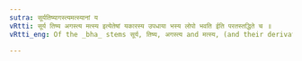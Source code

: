 ```yaml
---
sutra: सूर्यतिष्यागस्त्यमत्स्यानां य
vRtti: सूर्य तिष्य अगस्त्य मत्स्य इत्येतेषां यकारस्य उपधाया भस्य लोपो भवति ईति परतस्तद्धिते च ॥
vRtti_eng: Of the _bha_ stems सूर्य, तिष्य, अगस्त्य and मत्स्य, (and their derivatives when they are _Bha_) the penultimate य् is also elided before the long ई and a _Taddhita_ affix.

---
```


